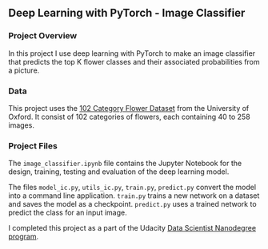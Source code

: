 ## Deep Learning with PyTorch - Image Classifier

### Project Overview
In this project I use deep learning with PyTorch to make an image classifier that predicts the top K flower classes and their associated probabilities from a picture.  

### Data
This project uses the [102 Category Flower Dataset](http://www.robots.ox.ac.uk/~vgg/data/flowers/102/index.html) from the University of Oxford. It consist of 102 categories of flowers, each containing 40 to 258 images.

### Project Files
The `image_classifier.ipynb` file contains the Jupyter Notebook for the design, training, testing and evaluation of the deep learning model.

The files `model_ic.py`, `utils_ic.py`, `train.py`, `predict.py` convert the model into a command line application. `train.py` trains a new network on a dataset and saves the model as a checkpoint. `predict.py` uses a trained network to predict the class for an input image. 

I completed this project as a part of the Udacity [Data Scientist Nanodegree program](https://www.udacity.com/course/data-scientist-nanodegree--nd025).  
